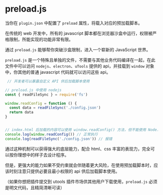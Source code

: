 # preload.js

当你在 `plugin.json` 中配置了 `preload` 属性，将载入对应的预加载脚本。

在传统的 web 开发中，所有的 javascript 脚本都在浏览器沙盒中运行，权限被严格限制，所能实现的功能非常有限。

通过 `preload.js` 能够帮你突破沙盒限制，进入一个崭新的 JavaScript 世界。

`preload.js` 是一个特殊且单独的文件，不需要与其他业务代码编译在一起，在此文件中可以访问 `nodejs`、`electron`、`uTools` 提供的 api，并挂载到 `window` 对象中，你其他的普通 javascript 代码就可以访问这些 api。

```javascript
 // 开发者可以暴露自定义 API 供后加载脚本使用

// preload.js 中使用 nodejs
const { readFileSync } = require('fs')

window.readConfig = function () {
  const data = readFileSync('./config.json')
  return data
}	


// index.html 后加载的内容可以使用 window.readConfig() 方法，但不能使用 Node.js 特性
console.log(window.readConfig()) // 正常执行
console.log(readFileSync('./config.json')) // 报错

```

通过这种机制可以获得强大的底层能力，配合 html、css 丰富的表现力，完全可以按你理想中的样子去设计程序。

但是，更强大的能力如果不受约束就会伴随着更大风险，在使用预加载脚本时，应该时刻注意只提供必要且最小权限的 api 供后加载脚本使用。

（如果你想把插件提交到 utools 插件市场供其他用户下载使用，`preload.js` 必须是明文代码，且精简清晰可读）